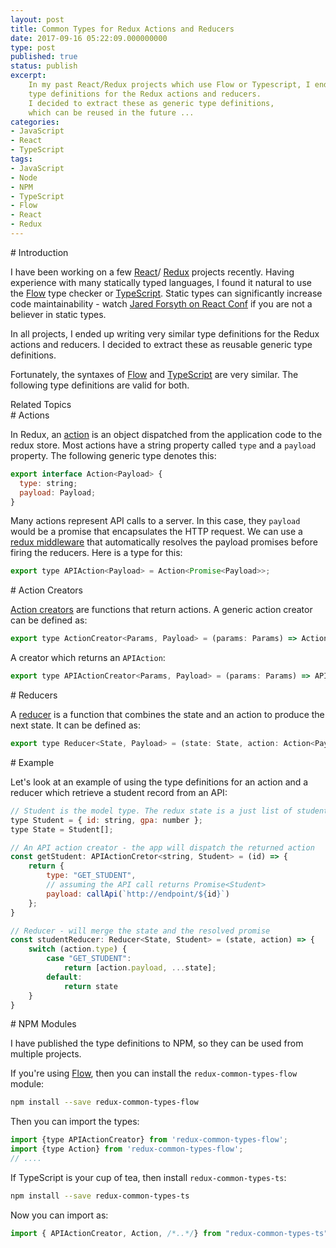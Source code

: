 ```yaml
---
layout: post
title: Common Types for Redux Actions and Reducers
date: 2017-09-16 05:22:09.000000000
type: post
published: true
status: publish
excerpt: 
    In my past React/Redux projects which use Flow or Typescript, I ended up writing similar 
    type definitions for the Redux actions and reducers. 
    I decided to extract these as generic type definitions,
    which can be reused in the future ... 
categories:
- JavaScript
- React
- TypeScript
tags:
- JavaScript
- Node
- NPM
- TypeScript
- Flow
- React
- Redux
---
```



<div id='introduction'/>
# Introduction

I have been working on a few [React](https://facebook.github.io/react/)/
[Redux](http://redux.js.org/) projects recently.
Having experience with many statically typed languages, I found it natural to
use the [Flow](https://flow.org/) type checker or [TypeScript](https://www.typescriptlang.org).
Static types can significantly increase code maintainability - watch 
[Jared Forsyth on React Conf](https://www.youtube.com/watch?v=V1po0BT7kac) if you
are not a believer in static types.

In all projects, I ended up writing very similar type definitions for the
Redux actions and reducers. I decided to extract these as reusable generic 
type definitions. 

Fortunately, the syntaxes of [Flow](https://flow.org/) and [TypeScript](https://www.typescriptlang.org)
are very similar. The following type definitions are valid for both.

<div class="mid-page-ads in-body-ads ad-secion">
    <div class="ad-header ad-header-body">Related Topics</div>
    <script id="mNCC" language="javascript">
        if (window.innerWidth >= 1024) {
          medianet_width = "600";
          medianet_height = "250";
          medianet_crid = "459711728";
        } else {
          medianet_width=Math.min(250, window.innerWidth).toString();
          medianet_height = "250";
          medianet_crid = "318234500";
        }
        medianet_versionId = "3111299"; 
      </script>
    <script src="//contextual.media.net/nmedianet.js?cid=8CU4WBM36"></script>
</div>


<div id='actions'/>
# Actions

In Redux, an [action](http://redux.js.org/docs/basics/Actions.html) is an object 
dispatched from the application code to the redux store. Most actions
have a string property called `type` and a `payload` property. The following generic type
denotes this: 

```javascript
export interface Action<Payload> {
  type: string;
  payload: Payload;
}
``` 

Many actions represent API calls to a server. In this case, they `payload` would be
a promise that encapsulates the HTTP request. We can use a 
[redux middleware](https://github.com/pburtchaell/redux-promise-middleware)
that automatically resolves the payload promises before firing the reducers.
Here is a type for this:

```javascript
export type APIAction<Payload> = Action<Promise<Payload>>;
```

<div id='action_cretors'/>
# Action Creators

[Action creators](http://redux.js.org/docs/basics/Actions.html#action-creators)
are functions that return actions. A generic action creator can be defined as:

```javascript
export type ActionCreator<Params, Payload> = (params: Params) => Action<Payload>;
```

A creator which returns an `APIAction`:

```javascript
export type APIActionCreator<Params, Payload> = (params: Params) => APIAction<Payload>;
```

<div id='reducers'/>
# Reducers

A [reducer](http://redux.js.org/docs/basics/Reducers.html) is a function that
combines the state and an action to produce the next state. It can be defined as:

```javascript
export type Reducer<State, Payload> = (state: State, action: Action<Payload>) => State;
```

<div id='examples'/>
# Example

Let's look at an example of using the type definitions for an action and a
reducer which retrieve a student record from an API:

```javascript
// Student is the model type. The redux state is a just list of students
type Student = { id: string, gpa: number };
type State = Student[];

// An API action creator - the app will dispatch the returned action
const getStudent: APIActionCretor<string, Student> = (id) => {
    return {
        type: "GET_STUDENT", 
        // assuming the API call returns Promise<Student>
        payload: callApi(`http://endpoint/${id}`)
    };
}

// Reducer - will merge the state and the resolved promise
const studentReducer: Reducer<State, Student> = (state, action) => {
    switch (action.type) {
        case "GET_STUDENT":
            return [action.payload, ...state];
        default:
            return state
    }
}
``` 

<div id='npm_module'/>
# NPM Modules

I have published the type definitions to NPM, so they can be used from multiple projects.

If you're using [Flow](https://flow.org/), then you can install the `redux-common-types-flow` module:

```bash
npm install --save redux-common-types-flow
```

Then you can import the types:

```javascript
import {type APIActionCreator} from 'redux-common-types-flow';
import {type Action} from 'redux-common-types-flow';
// ....
```

If TypeScript is your cup of tea, then install `redux-common-types-ts`:

```bash
npm install --save redux-common-types-ts
```

Now you can import as:

```javascript
import { APIActionCreator, Action, /*..*/} from "redux-common-types-ts";
```


